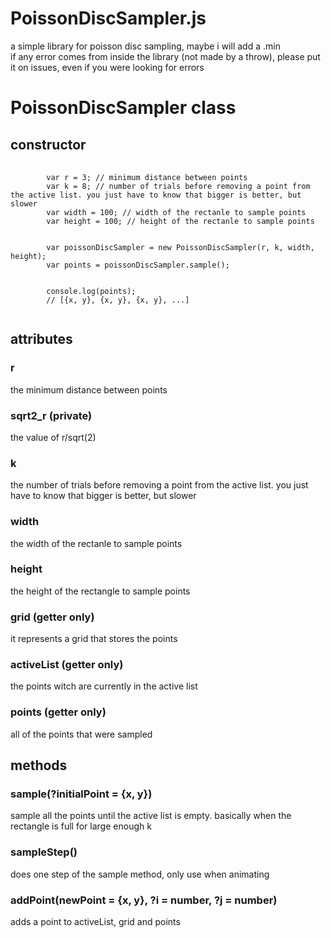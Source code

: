 # PoissonDiscSampler.js
a simple library for poisson disc sampling, maybe i will add a .min
<br>
if any error comes from inside the library (not made by a throw), please put it on issues, even if you were looking for errors

<h1>PoissonDiscSampler class</h1>
<h2>constructor</h2>
<pre>
    <code>
        var r = 3; // minimum distance between points
        var k = 8; // number of trials before removing a point from the active list. you just have to know that bigger is better, but slower
        var width = 100; // width of the rectanle to sample points
        var height = 100; // height of the rectanle to sample points
        <br>
        var poissonDiscSampler = new PoissonDiscSampler(r, k, width, height);
        var points = poissonDiscSampler.sample();
        <br>
        console.log(points);
        // [{x, y}, {x, y}, {x, y}, ...]
    </code>
</pre>
<h2>attributes</h2>
<h3>r</h3>
the minimum distance between points
<h3>sqrt2_r (private)</h3>
the value of r/sqrt(2)
<h3>k</h3>
the number of trials before removing a point from the active list. you just have to know that bigger is better, but slower
<h3>width</h3>
the width of the rectanle to sample points
<h3>height</h3>
the height of the rectangle to sample points
<h3>grid (getter only)</h3>
it represents a grid that stores the points
<h3>activeList (getter only)</h3>
the points witch are currently in the active list
<h3>points (getter only)</h3>
all of the points that were sampled
<h2>methods</h2>
<h3>sample(?initialPoint = {x, y})</h3>
sample all the points until the active list is empty. basically when the rectangle is full for large enough k
<h3>sampleStep()</h3>
does one step of the sample method, only use when animating
<h3>addPoint(newPoint = {x, y}, ?i = number, ?j = number)</h3>
adds a point to activeList, grid and points
